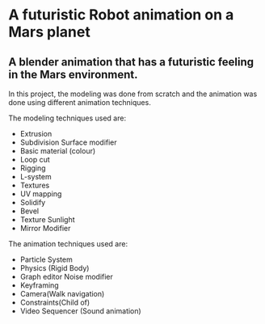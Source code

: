 # A futuristic Robot animation on a Mars planet
## A blender animation that has a futuristic feeling in the Mars environment.
In this project, the modeling was done from scratch and the animation was done using different animation techniques.

The modeling techniques used are:
* Extrusion
* Subdivision Surface modifier
* Basic material (colour)
* Loop cut
* Rigging
* L-system
* Textures
* UV mapping
* Solidify
* Bevel
* Texture Sunlight
* Mirror Modifier

The animation techniques used are:
* Particle System
* Physics (Rigid Body)
* Graph editor Noise modifier
* Keyframing
* Camera(Walk navigation)
* Constraints(Child of)
* Video Sequencer (Sound animation)


